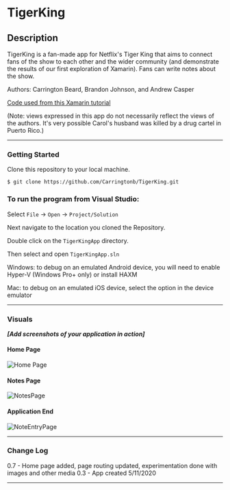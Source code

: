 # TigerKing

## Description
TigerKing is a fan-made app for Netflix's Tiger King that aims to connect fans of the show to each other and the wider community (and demonstrate the results of our first exploration of Xamarin). Fans can write notes about the show.

Authors: Carrington Beard, Brandon Johnson, and Andrew Casper

[Code used from this Xamarin tutorial](https://docs.microsoft.com/en-us/xamarin/get-started/quickstarts/multi-page?pivots=windows)

(Note: views expressed in this app do not necessarily reflect the views of the authors. It's very possible Carol's husband was killed by a drug cartel in Puerto Rico.)

---

### Getting Started
Clone this repository to your local machine.

```
$ git clone https://github.com/Carringtonb/TigerKing.git
```

### To run the program from Visual Studio:
Select ```File``` -> ```Open``` -> ```Project/Solution```

Next navigate to the location you cloned the Repository.

Double click on the ```TigerKingApp``` directory.

Then select and open ```TigerKingApp.sln```

Windows: to debug on an emulated Android device, you will need to enable Hyper-V (Windows Pro+ only) or install HAXM

Mac: to debug on an emulated iOS device, select the option in the device emulator

---

### Visuals
***[Add screenshots of your application in action]***

#### Home Page
![Home Page](images/HomePage.png)
#### Notes Page
![NotesPage](images/NotesPage.png)
#### Application End
![NoteEntryPage](images/NoteEntryPage.png)

---

### Change Log
0.7 - Home page added, page routing updated, experimentation done with images and other media
0.3 - App created 5/11/2020


------------------------------
